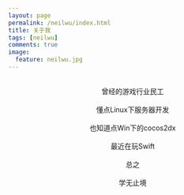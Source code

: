 ```yaml
---
layout: page
permalink: /neilwu/index.html
title: 关于我
tags: [neilwu]
comments: true
image:
  feature: neilwu.jpg
---
```

<!--figure>
  <img src="{{ site.url }}/images/neilwu.jpg" alt="neilwu" itemprop="image" class="post-avatar img-circle img-responsive" />
  <figcaption>neilwu</figcaption>
</figure-->



<center>
<br/>
曾经的游戏行业民工<br/>
<br/>
懂点Linux下服务器开发<br/>
<br/>
也知道点Win下的cocos2dx<br/>
<br/>
最近在玩Swift<br/>
<br/>
总之<br/>
<br/>
学无止境<br/>
<br/>
</center>